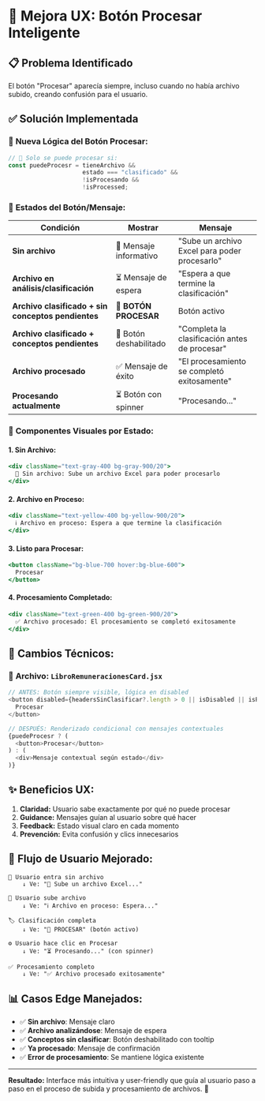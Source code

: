 # 🎯 Mejora UX: Botón Procesar Inteligente

## 📋 Problema Identificado

El botón "Procesar" aparecía siempre, incluso cuando no había archivo subido, creando confusión para el usuario.

## ✅ Solución Implementada

### 🧠 **Nueva Lógica del Botón Procesar:**

```javascript
// 🎯 Solo se puede procesar si:
const puedeProcesr = tieneArchivo && 
                     estado === "clasificado" && 
                     !isProcesando && 
                     !isProcessed;
```

### 🎨 **Estados del Botón/Mensaje:**

| Condición | Mostrar | Mensaje |
|-----------|---------|---------|
| **Sin archivo** | 📁 Mensaje informativo | "Sube un archivo Excel para poder procesarlo" |
| **Archivo en análisis/clasificación** | ⏳ Mensaje de espera | "Espera a que termine la clasificación" |
| **Archivo clasificado + sin conceptos pendientes** | 🔵 **BOTÓN PROCESAR** | Botón activo |
| **Archivo clasificado + conceptos pendientes** | 🔵 Botón deshabilitado | "Completa la clasificación antes de procesar" |
| **Archivo procesado** | ✅ Mensaje de éxito | "El procesamiento se completó exitosamente" |
| **Procesando actualmente** | ⏳ Botón con spinner | "Procesando..." |

### 🎯 **Componentes Visuales por Estado:**

#### 1. **Sin Archivo:**
```jsx
<div className="text-gray-400 bg-gray-900/20">
  📁 Sin archivo: Sube un archivo Excel para poder procesarlo
</div>
```

#### 2. **Archivo en Proceso:**
```jsx
<div className="text-yellow-400 bg-yellow-900/20">
  ℹ️ Archivo en proceso: Espera a que termine la clasificación
</div>
```

#### 3. **Listo para Procesar:**
```jsx
<button className="bg-blue-700 hover:bg-blue-600">
  Procesar
</button>
```

#### 4. **Procesamiento Completado:**
```jsx
<div className="text-green-400 bg-green-900/20">
  ✅ Archivo procesado: El procesamiento se completó exitosamente
</div>
```

## 🔧 **Cambios Técnicos:**

### 📁 **Archivo:** `LibroRemuneracionesCard.jsx`

```javascript
// ANTES: Botón siempre visible, lógica en disabled
<button disabled={headersSinClasificar?.length > 0 || isDisabled || isProcessed}>
  Procesar
</button>

// DESPUÉS: Renderizado condicional con mensajes contextuales
{puedeProcesr ? (
  <button>Procesar</button>
) : (
  <div>Mensaje contextual según estado</div>
)}
```

## ✨ **Beneficios UX:**

1. **Claridad:** Usuario sabe exactamente por qué no puede procesar
2. **Guidance:** Mensajes guían al usuario sobre qué hacer
3. **Feedback:** Estado visual claro en cada momento
4. **Prevención:** Evita confusión y clics innecesarios

## 🎯 **Flujo de Usuario Mejorado:**

```
📁 Usuario entra sin archivo
    ↓ Ve: "📁 Sube un archivo Excel..."
    
📂 Usuario sube archivo
    ↓ Ve: "ℹ️ Archivo en proceso: Espera..."
    
🏷️ Clasificación completa
    ↓ Ve: "🔵 PROCESAR" (botón activo)
    
⚙️ Usuario hace clic en Procesar
    ↓ Ve: "⏳ Procesando..." (con spinner)
    
✅ Procesamiento completo
    ↓ Ve: "✅ Archivo procesado exitosamente"
```

## 📊 **Casos Edge Manejados:**

- ✅ **Sin archivo**: Mensaje claro
- ✅ **Archivo analizándose**: Mensaje de espera
- ✅ **Conceptos sin clasificar**: Botón deshabilitado con tooltip
- ✅ **Ya procesado**: Mensaje de confirmación
- ✅ **Error de procesamiento**: Se mantiene lógica existente

---

**Resultado:** Interface más intuitiva y user-friendly que guía al usuario paso a paso en el proceso de subida y procesamiento de archivos. 🎉
